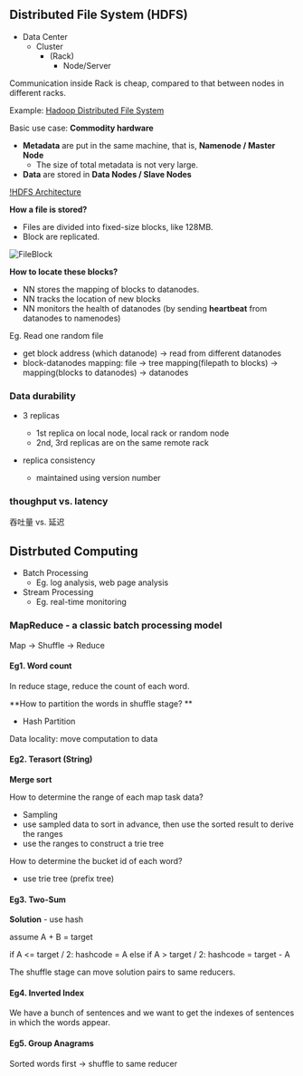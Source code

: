 <extoc></extoc>


## Distributed File System (HDFS)

- Data Center
    - Cluster
        - (Rack)
            - Node/Server

Communication inside Rack is cheap, compared to that between nodes in different racks.


Example: [Hadoop Distributed File System](https://hadoop.apache.org/docs/current/hadoop-project-dist/hadoop-hdfs/HdfsDesign.html)

Basic use case: **Commodity hardware**

- **Metadata** are put in the same machine, that is, **Namenode / Master Node**
    - The size of total metadata is not very large.
- **Data** are stored in **Data Nodes / Slave Nodes**

[!HDFS Architecture](http://hadoop.apache.org/docs/current/hadoop-project-dist/hadoop-hdfs/images/hdfsarchitecture.png)

**How a file is stored?**

- Files are divided into fixed-size blocks, like 128MB.
- Block are replicated.

![FileBlock](http://hadoop.apache.org/docs/current/hadoop-project-dist/hadoop-hdfs/images/hdfsdatanodes.png)

**How to locate these blocks?**

- NN stores the mapping of blocks to datanodes.
- NN tracks the location of new blocks
- NN monitors the health of datanodes (by sending **heartbeat** from datanodes to namenodes)


Eg. Read one random file

- get block address (which datanode) -> read from different datanodes
- block-datanodes mapping: file -> tree mapping(filepath to blocks) -> mapping(blocks to datanodes) -> datanodes

### Data durability

- 3 replicas
    - 1st replica on local node, local rack or random node
    - 2nd, 3rd replicas are on the same remote rack

- replica consistency
    - maintained using version number

### thoughput vs. latency

吞吐量 vs. 延迟

## Distrbuted Computing

- Batch Processing
    - Eg. log analysis, web page analysis
- Stream Processing
    - Eg. real-time monitoring

### MapReduce - a classic batch processing model

Map -> Shuffle -> Reduce

#### Eg1. Word count

In reduce stage, reduce the count of each word.

**How to partition the words in shuffle stage?
**
- Hash Partition

Data locality: move computation to data

#### Eg2. Terasort (String)

**Merge sort**

How to determine the range of each map task data?

- Sampling
- use sampled data to sort in advance, then use the sorted result to derive the ranges
- use the ranges to construct a trie tree

How to determine the bucket id of each word?

- use trie tree (prefix tree)

#### Eg3. Two-Sum

**Solution** - use hash

assume A + B = target

if A <= target / 2: hashcode = A
else if A > target / 2: hashcode = target - A

The shuffle stage can move solution pairs to same reducers.


#### Eg4. Inverted Index

We have a bunch of sentences and we want to get the indexes of sentences in which the words appear.

#### Eg5. Group Anagrams

Sorted words first
->
shuffle to same reducer

## 